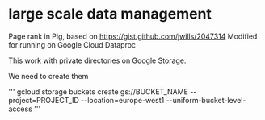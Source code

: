 # large scale data management

Page rank in Pig, based on https://gist.github.com/jwills/2047314
Modified for running on Google Cloud Dataproc

This work with private directories on Google Storage.

We need to create them 

'''
gcloud storage buckets create gs://BUCKET_NAME --project=PROJECT_ID  --location=europe-west1 --uniform-bucket-level-access
'''
